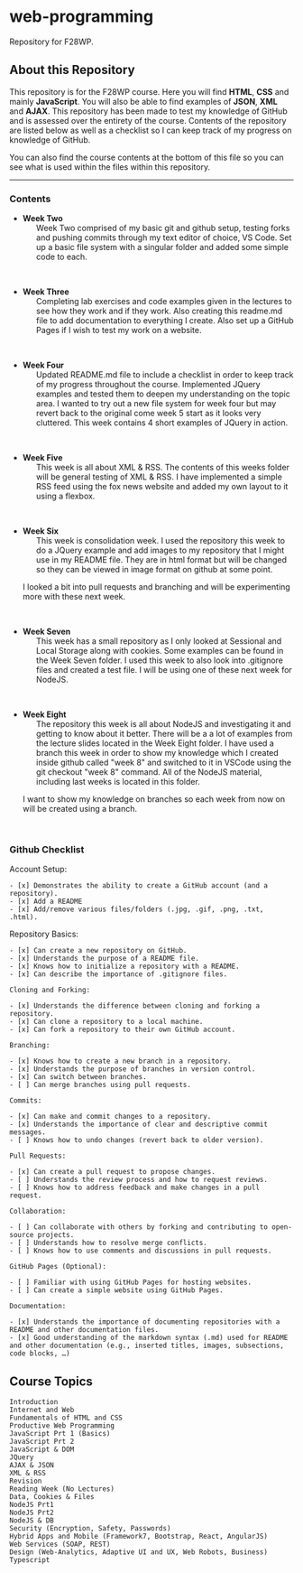 # web-programming
Repository for F28WP. 

## About this Repository
This repository is for the F28WP course. Here you will find __HTML__, __CSS__ and mainly __JavaScript__. You will also be able to find examples of __JSON__, __XML__ and __AJAX__. This repository has been made to test my knowledge of GitHub and is assessed over the entirety of the course. Contents of the repository are listed below as well as a checklist so I can keep track of my progress on knowledge of GitHub.

You can also find the course contents at the bottom of this file so you can see what is used within the files within this repository.

****

### Contents

- **Week Two** <ul>
Week Two comprised of my basic git and github setup, testing forks and pushing commits through my text editor of choice, VS Code. Set up a basic file system with a singular folder and added some simple code to each.
</ul>
<br>

- **Week Three** <ul>
Completing lab exercises and code examples given in the lectures to see how they work and if they work. Also creating this readme.md file to add documentation to everything I create. Also set up a GitHub Pages if I wish to test my work on a website.
</ul>
<br>

- **Week Four** <ul>
Updated README.md file to include a checklist in order to keep track of my progress throughout the course. Implemented JQuery examples and tested them to deepen my understanding on the topic area. I wanted to try out a new file system for week four but may revert back to the original come week 5 start as it looks very cluttered. This week contains 4 short examples of JQuery in action. 
</ul>
<br>

- **Week Five** <ul>
This week is all about XML & RSS. The contents of this weeks folder will be general testing of XML & RSS. I have implemented a simple RSS feed using the fox news website and added my own layout to it using a flexbox.
</ul>
<br>

- **Week Six** <ul>
This week is consolidation week. I used the repository this week to do a JQuery example and add images to my repository that I might use in my README file. They are in html format but will be changed so they can be viewed in image format on github at some point.

I looked a bit into pull requests and branching and will be experimenting more with these next week.
</ul>
<br>

- **Week Seven** <ul>
This week has a small repository as I only looked at Sessional and Local Storage along with cookies. Some examples can be found in the Week Seven folder. I used this week to also look into .gitignore files and created a test file. I will be using one of these next week for NodeJS.
</ul>
<br>

- **Week Eight** <ul>
The repository this week is all about NodeJS and investigating it and getting to know about it better. There will be a a lot of examples from the lecture slides located in the Week Eight folder. I have used a branch this week in order to show my knowledge which I created inside github called "week 8" and switched to it in VSCode using the git checkout "week 8" command. All of the NodeJS material, including last weeks is located in this folder.

I want to show my knowledge on branches so each week from now on will be created using a branch. 
</ul>
<br>

### Github Checklist
Account Setup:

    - [x] Demonstrates the ability to create a GitHub account (and a repository).
    - [x] Add a README
    - [x] Add/remove various files/folders (.jpg, .gif, .png, .txt, .html).

Repository Basics:

    - [x] Can create a new repository on GitHub.
    - [x] Understands the purpose of a README file.
    - [x] Knows how to initialize a repository with a README.
    - [x] Can describe the importance of .gitignore files.

    Cloning and Forking:

    - [x] Understands the difference between cloning and forking a repository.
    - [x] Can clone a repository to a local machine.
    - [x] Can fork a repository to their own GitHub account.

    Branching:

    - [x] Knows how to create a new branch in a repository.
    - [x] Understands the purpose of branches in version control.
    - [x] Can switch between branches.
    - [ ] Can merge branches using pull requests.

    Commits:

    - [x] Can make and commit changes to a repository.
    - [x] Understands the importance of clear and descriptive commit messages.
    - [ ] Knows how to undo changes (revert back to older version).

    Pull Requests:

    - [x] Can create a pull request to propose changes.
    - [ ] Understands the review process and how to request reviews.
    - [ ] Knows how to address feedback and make changes in a pull request.

    Collaboration:

    - [ ] Can collaborate with others by forking and contributing to open-source projects.
    - [ ] Understands how to resolve merge conflicts.
    - [ ] Knows how to use comments and discussions in pull requests.

    GitHub Pages (Optional):

    - [ ] Familiar with using GitHub Pages for hosting websites.
    - [ ] Can create a simple website using GitHub Pages.

    Documentation:

    - [x] Understands the importance of documenting repositories with a README and other documentation files.
    - [x] Good understanding of the markdown syntax (.md) used for README and other documentation (e.g., inserted titles, images, subsections, code blocks, …)

## Course Topics

    Introduction
    Internet and Web
    Fundamentals of HTML and CSS
    Productive Web Programming
    JavaScript Prt 1 (Basics)
    JavaScript Prt 2
    JavaScript & DOM
    JQuery
    AJAX & JSON
    XML & RSS
    Revision
    Reading Week (No Lectures)
    Data, Cookies & Files
    NodeJS Prt1
    NodeJS Prt2
    NodeJS & DB
    Security (Encryption, Safety, Passwords)
    Hybrid Apps and Mobile (Framework7, Bootstrap, React, AngularJS)
    Web Services (SOAP, REST)
    Design (Web-Analytics, Adaptive UI and UX, Web Robots, Business)
    Typescript
